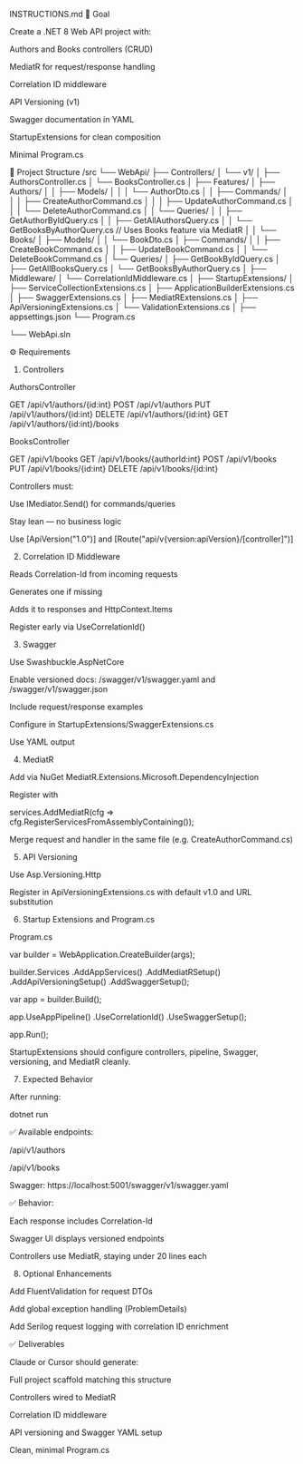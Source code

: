 INSTRUCTIONS.md
🎯 Goal

Create a .NET 8 Web API project with:

Authors and Books controllers (CRUD)

MediatR for request/response handling

Correlation ID middleware

API Versioning (v1)

Swagger documentation in YAML

StartupExtensions for clean composition

Minimal Program.cs

🧱 Project Structure
/src
└── WebApi/
    ├── Controllers/
    │   └── v1/
    │       ├── AuthorsController.cs
    │       └── BooksController.cs
    │
    ├── Features/
    │   ├── Authors/
    │   │   ├── Models/
    │   │   │   └── AuthorDto.cs
    │   │   ├── Commands/
    │   │   │   ├── CreateAuthorCommand.cs
    │   │   │   ├── UpdateAuthorCommand.cs
    │   │   │   └── DeleteAuthorCommand.cs
    │   │   └── Queries/
    │   │       ├── GetAuthorByIdQuery.cs
    │   │       ├── GetAllAuthorsQuery.cs
    │   │       └── GetBooksByAuthorQuery.cs     // Uses Books feature via MediatR
    │
    │   └── Books/
    │       ├── Models/
    │       │   └── BookDto.cs
    │       ├── Commands/
    │       │   ├── CreateBookCommand.cs
    │       │   ├── UpdateBookCommand.cs
    │       │   └── DeleteBookCommand.cs
    │       └── Queries/
    │           ├── GetBookByIdQuery.cs
    │           ├── GetAllBooksQuery.cs
    │           └── GetBooksByAuthorQuery.cs
    │
    ├── Middleware/
    │   └── CorrelationIdMiddleware.cs
    │
    ├── StartupExtensions/
    │   ├── ServiceCollectionExtensions.cs
    │   ├── ApplicationBuilderExtensions.cs
    │   ├── SwaggerExtensions.cs
    │   ├── MediatRExtensions.cs
    │   ├── ApiVersioningExtensions.cs
    │   └── ValidationExtensions.cs
    │
    ├── appsettings.json
    └── Program.cs

└── WebApi.sln

⚙️ Requirements
1. Controllers

AuthorsController

GET    /api/v1/authors/{id:int}
POST   /api/v1/authors
PUT    /api/v1/authors/{id:int}
DELETE /api/v1/authors/{id:int}
GET    /api/v1/authors/{id:int}/books


BooksController

GET    /api/v1/books
GET    /api/v1/books/{authorId:int}
POST   /api/v1/books
PUT    /api/v1/books/{id:int}
DELETE /api/v1/books/{id:int}


Controllers must:

Use IMediator.Send() for commands/queries

Stay lean — no business logic

Use [ApiVersion("1.0")] and [Route("api/v{version:apiVersion}/[controller]")]

2. Correlation ID Middleware

Reads Correlation-Id from incoming requests

Generates one if missing

Adds it to responses and HttpContext.Items

Register early via UseCorrelationId()

3. Swagger

Use Swashbuckle.AspNetCore

Enable versioned docs: /swagger/v1/swagger.yaml and /swagger/v1/swagger.json

Include request/response examples

Configure in StartupExtensions/SwaggerExtensions.cs

Use YAML output

4. MediatR

Add via NuGet MediatR.Extensions.Microsoft.DependencyInjection

Register with

services.AddMediatR(cfg => cfg.RegisterServicesFromAssemblyContaining<Program>());


Merge request and handler in the same file (e.g. CreateAuthorCommand.cs)

5. API Versioning

Use Asp.Versioning.Http

Register in ApiVersioningExtensions.cs with default v1.0 and URL substitution

6. Startup Extensions and Program.cs

Program.cs

var builder = WebApplication.CreateBuilder(args);

builder.Services
    .AddAppServices()
    .AddMediatRSetup()
    .AddApiVersioningSetup()
    .AddSwaggerSetup();

var app = builder.Build();

app.UseAppPipeline()
   .UseCorrelationId()
   .UseSwaggerSetup();

app.Run();


StartupExtensions should configure controllers, pipeline, Swagger, versioning, and MediatR cleanly.

7. Expected Behavior

After running:

dotnet run


✅ Available endpoints:

/api/v1/authors

/api/v1/books

Swagger: https://localhost:5001/swagger/v1/swagger.yaml

✅ Behavior:

Each response includes Correlation-Id

Swagger UI displays versioned endpoints

Controllers use MediatR, staying under 20 lines each

8. Optional Enhancements

Add FluentValidation for request DTOs

Add global exception handling (ProblemDetails)

Add Serilog request logging with correlation ID enrichment

✅ Deliverables

Claude or Cursor should generate:

Full project scaffold matching this structure

Controllers wired to MediatR

Correlation ID middleware

API versioning and Swagger YAML setup

Clean, minimal Program.cs
